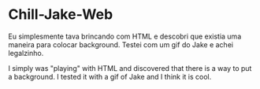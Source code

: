 # Chill-Jake-Web

Eu simplesmente tava brincando com HTML e descobri que existia uma maneira para colocar background. Testei com um gif do Jake e achei legalzinho.

I simply was "playing" with HTML and discovered that there is a way to put a background. I tested it with a gif of Jake and I think it is cool.
